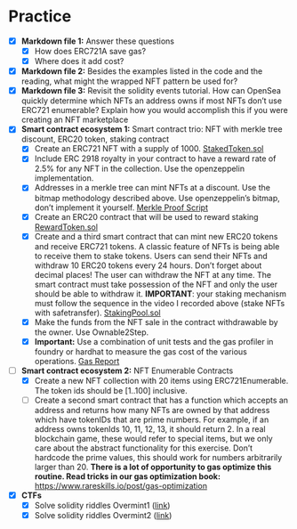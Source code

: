 # Practice

- [x] **Markdown file 1:** Answer these questions
  - [x] How does ERC721A save gas?
  - [x] Where does it add cost?
- [x] **Markdown file 2:** Besides the examples listed in the code and the reading, what might the wrapped NFT pattern be used for?
- [x] **Markdown file 3:** Revisit the solidity events tutorial. How can OpenSea quickly determine which NFTs an address owns if most NFTs don’t use ERC721 enumerable? Explain how you would accomplish this if you were creating an NFT marketplace
- [x] **Smart contract ecosystem 1:** Smart contract trio: NFT with merkle tree discount, ERC20 token, staking contract
  - [x] Create an ERC721 NFT with a supply of 1000.
        [StakedToken.sol](./smart_contract_1/src/StakedToken.sol)
  - [x] Include ERC 2918 royalty in your contract to have a reward rate of 2.5% for any NFT in the collection. Use the openzeppelin implementation.
  - [x] Addresses in a merkle tree can mint NFTs at a discount. Use the bitmap methodology described above. Use openzeppelin’s bitmap, don’t implement it yourself.
        [Merkle Proof Script](./smart_contract_1/script/generateMerkleProof.js)
  - [x] Create an ERC20 contract that will be used to reward staking
        [RewardToken.sol](./smart_contract_1/src/RewardToken.sol)
  - [x] Create and a third smart contract that can mint new ERC20 tokens and receive ERC721 tokens. A classic feature of NFTs is being able to receive them to stake tokens. Users can send their NFTs and withdraw 10 ERC20 tokens every 24 hours. Don’t forget about decimal places! The user can withdraw the NFT at any time. The smart contract must take possession of the NFT and only the user should be able to withdraw it. **IMPORTANT**: your staking mechanism must follow the sequence in the video I recorded above (stake NFTs with safetransfer).
        [StakingPool.sol](./smart_contract_1/src/StakingPool.sol)
  - [x] Make the funds from the NFT sale in the contract withdrawable by the owner. Use Ownable2Step.
  - [x] **Important:** Use a combination of unit tests and the gas profiler in foundry or hardhat to measure the gas cost of the various operations.
      [Gas Report](./smart_contract_1/gas-report.md)
- [ ] **Smart contract ecosystem 2:** NFT Enumerable Contracts
  - [x] Create a new NFT collection with 20 items using ERC721Enumerable. The token ids should be [1..100] inclusive.
  - [ ] Create a second smart contract that has a function which accepts an address and returns how many NFTs are owned by that address which have tokenIDs that are prime numbers. For example, if an address owns tokenIds 10, 11, 12, 13, it should return 2. In a real blockchain game, these would refer to special items, but we only care about the abstract functionality for this exercise. Don’t hardcode the prime values, this should work for numbers arbitrarily larger than 20. **There is a lot of opportunity to gas optimize this routine. Read tricks in our gas optimization book:** https://www.rareskills.io/post/gas-optimization
- [x] **CTFs**
  - [x] Solve solidity riddles Overmint1 ([link](https://github.com/RareSkills/solidity-riddles))
  - [x] Solve solidity riddles Overmint2 ([link](https://github.com/RareSkills/solidity-riddles))
